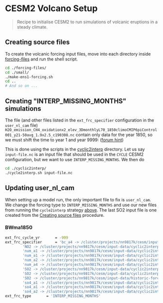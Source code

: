 # CESM2 Volcano Setup

> Recipe to initialise CESM2 to run simulations of volcanic eruptions in a steady
> climate.

## Creating source files

To create the volcanic forcing input files, move into each directory inside
[forcing-files](./forcing-files/) and run the shell script.

```bash
cd ./forcing-files/
cd ./small/
./make-ens1-forcing.sh
cd ..
# And so on ...
```

## Creating "INTERP_MISSING_MONTHS" simulations

The file (and other files listed in the `ext_frc_specifier` configuration in the
`user_nl_cam` file)
`H2O_emission_CH4_oxidationx2_elev_3DmonthlyL70_1850climoCMIP6piControl001_y21-50avg_1.9x2.5_c190308.nc`
contain only data for the year 1850, so we must shift the time to year 1 and year 9999:
([forum hint])

This is done using the scripts in the [cyclic2interp](./cyclic2interp/) directory. Let
us say `input-file.nc` is an input file that should be used in the `CYCLE` CESM2
configuration, but we want to use `INTERP_MISSING_MONTHS`. We then do

```bash
cd ./cyclic2interp/
./cycle2interp.sh input-file.nc
```

## Updating user_nl_cam

When setting up a model run, the only important file to fix is `user_nl_cam`. We change
the forcing type to `INTERP_MISSING_MONTHS` and use our new files from running the
`cycle2interp` strategy [above](#creating-interpmissingmonths-simulations). The last SO2
input file is one created from the [Creating source files](#creating-source-files)
procedure.

### BWma1850

```bash
ext_frc_cycle_yr       = -999
ext_frc_specifier      = 'bc_a4 -> /cluster/projects/nn9817k/cesm/input-data/cyclic2interp_missing_months/BWma1850/CMIP6_emissions_1750_2015_2deg/emissions-cmip6_bc_a4_aircraft_vertical_1750-2015_1.9x2.5_c20170608.nc',
        'NO2 -> /cluster/projects/nn9817k/cesm/input-data/cyclic2interp_missing_months/BWma1850/CMIP6_emissions_1750_2015_2deg/emissions-cmip6_NO2_aircraft_vertical_1750-2015_1.9x2.5_c20170608.nc'
        'num_a1 -> /cluster/projects/nn9817k/cesm/input-data/cyclic2interp_missing_months/BWma1850/CMIP6_emissions_1750_2015_2deg/emissions-cmip6_num_so4_a1_anthro-ene_vertical_1750-2015_1.9x2.5_c20170616.nc',
        'num_a1 -> /cluster/projects/nn9817k/cesm/input-data/cyclic2interp_missing_months/BWma1850/CMIP6_emissions_1750_2015_2deg/emissions-cmip6_num_a1_so4_contvolcano_vertical_850-5000_1.9x2.5_c20190417.nc',
        'num_a2 -> /cluster/projects/nn9817k/cesm/input-data/cyclic2interp_missing_months/BWma1850/CMIP6_emissions_1750_2015_2deg/emissions-cmip6_num_a2_so4_contvolcano_vertical_850-5000_1.9x2.5_c20190417.nc',
        'num_a4 -> /cluster/projects/nn9817k/cesm/input-data/cyclic2interp_missing_months/BWma1850/CMIP6_emissions_1750_2015_2deg/emissions-cmip6_num_bc_a4_aircraft_vertical_1750-2015_1.9x2.5_c20170608.nc',
        'SO2 -> /cluster/projects/nn9817k/cesm/input-data/cyclic2interp_missing_months/BWma1850/CMIP6_emissions_1750_2015_2deg/emissions-cmip6_SO2_aircraft_vertical_1750-2015_1.9x2.5_c20170608.nc',
        'SO2 -> /cluster/projects/nn9817k/cesm/input-data/cyclic2interp_missing_months/BWma1850/CMIP6_emissions_1750_2015_2deg/emissions-cmip6_SO2_contvolcano_vertical_850-5000_1.9x2.5_c20190417.nc',
        'SO2 -> /cluster/projects/nn9817k/cesm/input-data/historic-forcing/ensemble-runs/medium/ens1/VolcanEESMv3.11Enger_SO2_850-2016_Zreduc_2deg_c20240102-151625.nc',
        'so4_a1 -> /cluster/projects/nn9817k/cesm/input-data/cyclic2interp_missing_months/BWma1850/CMIP6_emissions_1750_2015_2deg/emissions-cmip6_so4_a1_anthro-ene_vertical_1750-2015_1.9x2.5_c20170616.nc',
        'so4_a1 -> /cluster/projects/nn9817k/cesm/input-data/cyclic2interp_missing_months/BWma1850/CMIP6_emissions_1750_2015_2deg/emissions-cmip6_so4_a1_contvolcano_vertical_850-5000_1.9x2.5_c20190417.nc',
        'so4_a2 -> /cluster/projects/nn9817k/cesm/input-data/cyclic2interp_missing_months/BWma1850/CMIP6_emissions_1750_2015_2deg/emissions-cmip6_so4_a2_contvolcano_vertical_850-5000_1.9x2.5_c20190417.nc'
ext_frc_type       = 'INTERP_MISSING_MONTHS'
```

[forum hint]: https://sourceforge.net/p/nco/discussion/9830/thread/8f0abe56/
